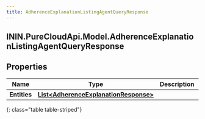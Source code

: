 ```yaml
---
title: AdherenceExplanationListingAgentQueryResponse
---
```

## ININ.PureCloudApi.Model.AdherenceExplanationListingAgentQueryResponse

## Properties

|Name | Type | Description | Notes|
|------------ | ------------- | ------------- | -------------|
| **Entities** | [**List&lt;AdherenceExplanationResponse&gt;**](AdherenceExplanationResponse.html) |  | [optional] |
{: class="table table-striped"}



